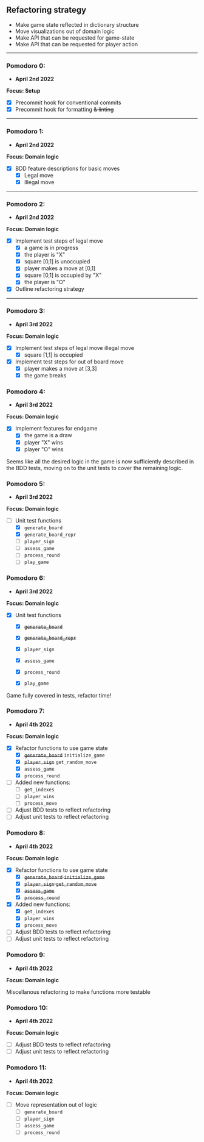 ## Refactoring strategy
- Make game state reflected in dictionary structure
- Move visualizations out of domain logic
- Make API that can be requested for game-state
- Make API that can be requested for player action

---


### Pomodoro 0:
- __April 2nd 2022__

__Focus: Setup__
- [x] Precommit hook for conventional commits
- [x] Precommit hook for formatting ~~& linting~~

---

### Pomodoro 1:
- __April 2nd 2022__

__Focus: Domain logic__
- [x] BDD feature descriptions for basic moves
    - [x] Legal move
    - [x] Illegal move

---

### Pomodoro 2:
- __April 2nd 2022__

__Focus: Domain logic__
- [X] Implement test steps of legal move
    - [X] a game is in progress
    - [X] the player is "X"
    - [X] square [0,1] is unoccupied
    - [X] player makes a move at [0,1]
    - [X] square [0,1] is occupied by "X"
    - [X] the player is "O"
- [X] Outline refactoring strategy

---


### Pomodoro 3:
- __April 3rd 2022__

__Focus: Domain logic__
- [x] Implement test steps of legal move illegal move
    - [x] square [1,1] is occupied
- [x] Implement test steps for out of board move
    - [x] player makes a move at [3,3]
    - [x] the game breaks

### Pomodoro 4:
- __April 3rd 2022__

__Focus: Domain logic__
- [x] Implement features for endgame
    - [x] the game is a draw
    - [x] player "X" wins
    - [x] player "O" wins

Seems like all the desired logic in the game is now sufficiently described in the BDD tests, moving on to the unit tests to cover the remaining logic.

### Pomodoro 5:
- __April 3rd 2022__

__Focus: Domain logic__
- [ ] Unit test functions
    - [x] `generate_board`
    - [x] `generate_board_repr`
    - [ ] `player_sign`
    - [ ] `assess_game`
    - [ ] `process_round`
    - [ ] `play_game`

### Pomodoro 6:
- __April 3rd 2022__

__Focus: Domain logic__
- [x] Unit test functions
    - [x] ~~`generate_board`~~
    - [x] ~~`generate_board_repr`~~
    - [x] `player_sign`
    - [x] `assess_game`
    - [x] `process_round`
    - [x] `play_game`


Game fully covered in tests, refactor time!


### Pomodoro 7:
- __April 4th 2022__

__Focus: Domain logic__
- [x] Refactor functions to use game state
    - [x] ~~`generate_board`~~ `initialize_game`
    - [x] ~~`player_sign`~~ `get_random_move` 
    - [x] `assess_game`
    - [x] `process_round`
- [ ] Added new functions:
    - [ ] `get_indexes`
    - [ ] `player_wins`
    - [ ] `process_move`
- [ ] Adjust BDD tests to reflect refactoring
- [ ] Adjust unit tests to reflect refactoring

### Pomodoro 8:
- __April 4th 2022__

__Focus: Domain logic__
- [x] Refactor functions to use game state
    - [x] ~~`generate_board` `initialize_game`~~
    - [x] ~~`player_sign` `get_random_move`~~
    - [x] ~~`assess_game`~~
    - [x] ~~`process_round`~~
- [x] Added new functions:
    - [x] `get_indexes`
    - [x] `player_wins`
    - [x] `process_move`
- [ ] Adjust BDD tests to reflect refactoring
- [ ] Adjust unit tests to reflect refactoring

### Pomodoro 9:

- __April 4th 2022__

__Focus: Domain logic__

Miscellanous refactoring to make functions more testable

### Pomodoro 10:
- __April 4th 2022__

__Focus: Domain logic__
- [ ] Adjust BDD tests to reflect refactoring
- [ ] Adjust unit tests to reflect refactoring

### Pomodoro 11:
- __April 4th 2022__

__Focus: Domain logic__
- [ ] Move representation out of logic
    - [ ] `generate_board`
    - [ ] `player_sign`
    - [ ] `assess_game`
    - [ ] `process_round`